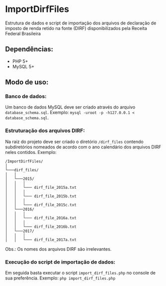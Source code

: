 # ImportDirfFiles
Estrutura de dados e script de importação dos arquivos de declaração de imposto de renda retido na fonte (DIRF) disponibilizados pela Receita Federal Brasileira

## Dependências:
  * PHP 5+
  * MySQL 5+

## Modo de uso:

### Banco de dados:
Um banco de dados MySQL deve ser criado através do arquivo `database_schema.sql`. Exemplo:
`mysql -uroot -p -h127.0.0.1 < database_schema.sql`.

### Estruturação dos arquivos DIRF:
Na raiz do projeto deve ser criado o diretório `/dirf_files` contendo subdiretórios nomeados de acordo com o ano calendário dos arquivos DIRF neles contidos. Exemplo:

```
/ImportDirfFiles/
│
└───dirf_files/
│   │
│   └───2015/
│   │   │
│   │   └─── dirf_file_2015a.txt
│   │   │
│   │   └─── dirf_file_2015b.txt
│   │   │
│   │   └─── dirf_file_2015c.txt   
│   └───2016/
│   │   │   
│   │   └─── dirf_file_2016a.txt
│   │   │   
│   │   └─── dirf_file_2016b.txt
│   └───2017/
│   │   │
│   │   └─── dirf_file_2017a.txt

```

Obs.: Os nomes dos arquivos DIRF são irrelevantes.

### Execução do script de importação de dados:
Em seguida basta executar o script `import_dirf_files.php` no console de sua preferência. Exemplo: 
`php import_dirf_files.php`
